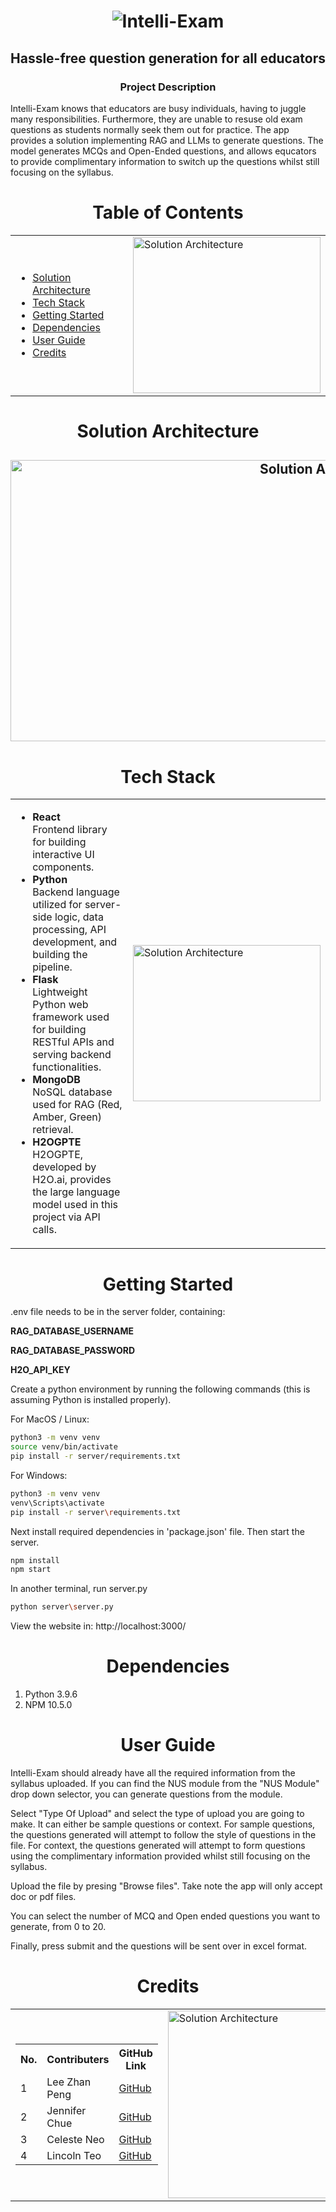<p><h1 align="center"> 

![Intelli-Exam](https://gcdnb.pbrd.co/images/K5lQygPw4F84.png?o=1) 
</h1></p>


<h2 align="center">    
    
Hassle-free question generation for all educators
    
</h2>

<div>
<h3 align="center">    
Project Description
</h3>
Intelli-Exam knows that educators are busy individuals, having to juggle many responsibilities. Furthermore, they are unable to resuse old exam questions as students normally seek them out for practice. The app provides a solution implementing RAG and LLMs to generate questions. The model generates MCQs and Open-Ended questions, and allows equcators to provide complimentary information to switch up the questions whilst still focusing on the syllabus.
</div>

<div>
    <h1 align="center">Table of Contents</h1>
    <table>
        <tr>
            <td style="width: 50%;">
                <ul>
                    <li><a href="#solution-architecture">Solution Architecture</a></li>
                    <li><a href="#tech-stack">Tech Stack</a></li>
                    <li><a href="#start-up">Getting Started</a></li>
                    <li><a href="#dependencies">Dependencies</a></li>
                    <li><a href="#user-guide">User Guide</a></li>
                    <li><a href="#credits">Credits</a></li>
                </ul>
            </td>
            <td style="width: 50%;">
                <a href="https://cdn.dribbble.com/users/337865/screenshots/3209990/book-loader_v1.4_transp_800x600.gif" target="_blank">
                    <img alt="Solution Architecture" src="https://cdn.dribbble.com/users/337865/screenshots/3209990/book-loader_v1.4_transp_800x600.gif" width="300" height="250" />
                </a>
            </td>
        </tr>
    </table>
</div>

<a name="solution-architecture"></a>
<p><h1 align="center"> Solution Architecture </h1></p>  

<h2 align="center">
    <a href="https://pasteboard.co/O3hf9asyhEG0.jpg" target="blank_">
        <img alt="Solution Architecture" src="https://gcdnb.pbrd.co/images/O3hf9asyhEG0.jpg?o=1" width="1000" height="450" />
    </a>
</h2>

<a name="tech-stack"></a>
<p><h1 align="center"> Tech Stack </h1></p>  

<table>
    <tr>
        <td>
            <ul>
                <li><strong>React</strong><br>Frontend library for building interactive UI components.</li>
                <li><strong>Python</strong><br>Backend language utilized for server-side logic, data processing, API development, and building the pipeline.</li>
                <li><strong>Flask</strong><br>Lightweight Python web framework used for building RESTful APIs and serving backend functionalities.</li>
                <li><strong>MongoDB</strong><br>NoSQL database used for RAG (Red, Amber, Green) retrieval.</li>
                <li><strong>H2OGPTE</strong><br>H2OGPTE, developed by H2O.ai, provides the large language model used in this project via API calls.</li>
            </ul>
        </td>
        <td>
            <div style="display: flex; align-items: center;">
                <img alt="Solution Architecture" src="https://i.pinimg.com/originals/e1/f6/60/e1f660eef59d0ea6e12a97512bc3eb04.gif" width="300" height="250" />
            </div>
        </td>
    </tr>
</table>


<a name="start-up"></a>
<p><h1 align="center"> Getting Started </h1></p>  

.env file needs to be in the server folder, containing:

**RAG_DATABASE_USERNAME**

**RAG_DATABASE_PASSWORD**

**H2O_API_KEY**

Create a python environment by running the following commands (this is assuming Python is installed properly).

For MacOS / Linux:

```sh
python3 -m venv venv
source venv/bin/activate
pip install -r server/requirements.txt
```

For Windows:

```sh
python3 -m venv venv
venv\Scripts\activate
pip install -r server\requirements.txt
```

Next install required dependencies in 'package.json' file. Then start the server.

```sh
npm install
npm start
```
In another terminal, run server.py
```sh
python server\server.py
```

View the website in: http://localhost:3000/

<a name="dependencies"></a>
<p><h1 align="center"> Dependencies </h1></p>  

1) Python 3.9.6
2) NPM 10.5.0

<a name="user-guide"></a>
<p><h1 align="center"> User Guide </h1></p>  

Intelli-Exam should already have all the required information from the syllabus uploaded. If you can find the NUS module from the "NUS Module" drop down selector, you can generate questions from the module.

Select "Type Of Upload" and select the type of upload you are going to make. It can either be sample questions or context. For sample questions, the questions generated will attempt to follow the style of questions in the file. 
For context, the questions generated will attempt to form questions using the complimentary information provided whilst still focusing on the syllabus.

Upload the file by presing "Browse files". Take note the app will only accept doc or pdf files.

You can select the number of MCQ and Open ended questions you want to generate, from 0 to 20.

Finally, press submit and the questions will be sent over in excel format.

<a name="credits"></a>
<p><h1 align="center"> Credits </h1></p>  
<table>
    <tr>
        <td>
            <table>
                <tr>
                    <th>No.</th>
                    <th>Contributers</th>
                    <th>GitHub Link</th>
                </tr>
                <tr>
                    <td>1</td>
                    <td>Lee Zhan Peng</td>
                    <td><a href="https://github.com/leezhanpeng" target="_blank">GitHub</a></td>
                </tr>
                <tr>
                    <td>2</td>
                    <td>Jennifer Chue</td>
                    <td><a href="https://github.com/jenniferchue16" target="_blank">GitHub</a></td>
                </tr>
                <tr>
                    <td>3</td>
                    <td>Celeste Neo</td>
                    <td><a href="https://github.com/celneo7" target="_blank">GitHub</a></td>
                </tr>
                <tr>
                    <td>4</td>
                    <td>Lincoln Teo</td>
                    <td><a href="https://github.com/BreatheManually" target="_blank">GitHub</a></td>
                </tr>
            </table>
        </td>
        <td>
            <a href="https://lordicon.com/icons/wired/lineal/957-team-work.gif" target="_blank">
                <img alt="Solution Architecture" src="https://lordicon.com/icons/wired/lineal/957-team-work.gif" width="300" height="300" />
            </a>
        </td>
    </tr>
</table>


